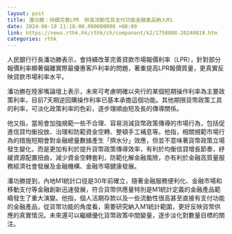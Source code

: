 ```yaml
---
layout: post
title: 潘功勝：持續完善LPR　研高流動性具支付功能金融產品納入M1
date: 2024-06-19 11:18:00.000000000 +08:00
link: https://news.rthk.hk/rthk/ch/component/k2/1758088-20240619.htm
categories: rthk
---
```


人民銀行行長潘功勝表示，會持續改革完善貸款市場報價利率（LPR），針對部分報價利率顯著偏離實際最優惠客戶利率的問題，著重提高LPR報價質量，更真實反映貸款市場利率水平。

潘功勝在陸家嘴論壇上表示，未來可考慮明確以央行的某個短期操作利率為主要政策利率，目前7天期逆回購操作利率已基本承擔這個功能。其他期限貨幣政策工具的利率，可淡化政策利率的色彩，逐步理順由短及長的傳導關係。

他又指，當局會加強規範一些不合理、容易消減貨幣政策傳導的市場行為，包括促進信貸均衡投放、治理和防範資金空轉、整頓手工補息等。他指，相關規範市場行為的措施短期會對金融總量數據產生「擠水分」效應，但並不意味著貨幣政策立場發生變化，而是更加有利於提升貨幣政策傳導效率，有利於均衡信貸增長節奏，紓緩資源配置扭曲，減少資金空轉套利，防範化解金融風險，亦有利於金融高質量服務經濟社會發展及金融機構、金融市場健康發展。

潘功勝提到，內地M1統計口徑是30年前確立，隨著金融服務便利化、金融市場和移動支付等金融創新迅速發展，符合貨幣供應量特別是M1統計定義的金融產品範疇發生了重大演變。他指，個人活期存款以及一些流動性很高甚至直接有支付功能的金融產品，從貨幣功能的角度看，需要研究納入M1統計範圍，更好反映貨幣供應的真實情況。未來還可以繼續優化貨幣政策中間變量，逐步淡化對數量目標的關注。
